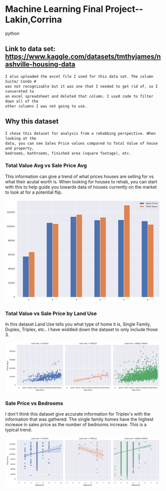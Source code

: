 # Machine Learning Final Project--Lakin,Corrina
python

## Link to data set: https://www.kaggle.com/datasets/tmthyjames/nashville-housing-data

    I also uploaded the excel file I used for this data set. The column Suite/ Condo # 
    was not recognizable but it was one that I needed to get rid of, so I convereted to
    an excel spreadsheet and deleted that column. I used code to filter down all of the
    other columns I was not going to use.
    
## Why this dataset

    I chose this dataset for analysis from a rehabbing perspective. When looking at the 
    data, you can see Sales Price values compared to Total Value of house and property,
    bedrooms, bathrooms, finished area (square footage), etc. 
    
    
### Total Value Avg vs Sale Price Avg

This information can give a trend of what prices houses are selling for vs what their
acutal worth is. When looking for houses to rehab, you can start with this to help
guide you towards data of houses currently on the market to look at for a potential 
flip.

<p align="center">
    <img src="./TotalValue_comp_SalePrice.png" alt="Size Limit CLI" width="738">
    </p>

  
  
### Total Value vs Sale Price by Land Use

In this dataset Land Use tells you what type of home it is, Single Family, Duplex, Triplex, etc..
I have widdled down the dataset to only include those 3. 
<p align="center">
    <img src="./TotalValue_vs_SalePrice.png" alt="Size Limit CLI" width="500">
    </p>

### Sale Price vs Bedrooms

I don't think this dataset give accurate information for Triplex's with the information 
that was gathered. The single family homes have the highest increase in sales price as
the number of bedrooms increase. This is a typical trend. 
<p align="center">
    <img src="./SalePrice_vs_Bedrooms.png" alt="Size Limit CLI" width="500">
</p>
    
